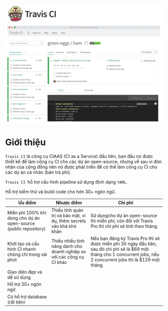 ![travisci-presend.jpg](https://github.com/phucbone/vault/blob/master/imgs/imgs-cicd/imgs-ci/imgs-travisci/travisci-presend.jpg)

# Giới thiệu

`Travis CI` là công cụ CIAAS (CI as a Service) đầu tiên, ban đầu nó được thiết kế để làm công cụ CI cho các dự án open-source, nhưng về sau vì đón nhận của cộng đồng nên nó được phát triển để có thể làm công cụ CI cho các dự án cá nhân (bản trả phí).

`Travis CI `hỗ trợ cấu hình pipeline sử dụng định dạng `YAML`.

Hỗ trợ kiểm thử và build code cho hơn 30+ ngôn ngữ.

Ưu điểm|Nhược điểm|Chi phí
---|---|---
Miễn phí 100% khi dùng cho dự án open-source (public repository)|Thiếu tính quản trị và bảo mật, ví dụ, thêm secrets vào khá khó khăn|Sử dụngcho dự án open-source thì miễn phí, còn đối với Travis Pro thì chi phí sẽ tính theo tháng.
Khởi tạo và cấu hình CI nhanh chóng chỉ trong vài phút|Thiếu nhiều tính năng dành cho doanh nghiệp so với các công cụ CI khác|Nếu bạn đăng ký Travis Pro thì sẽ được miễn phí 30 ngày đầu tiên, sau đó chi phí sẽ là $69 một tháng cho 1 concurrent jobs, nếu 2 concurrent jobs thì là $129 một tháng.
Giao diện đẹp và dễ sử dụng|
Hỗ trợ 30+ ngôn ngữ|
Có hỗ trợ database (rất tiện)|
